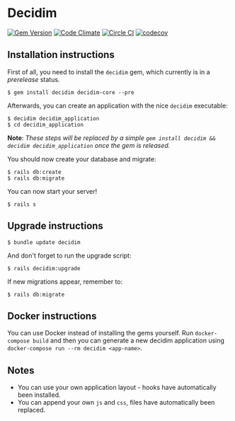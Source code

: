 # Decidim

[![Gem Version](https://badge.fury.io/rb/decidim.svg)](https://badge.fury.io/rb/decidim)
[![Code Climate](https://codeclimate.com/github/codegram/decidim/badges/gpa.svg)](https://codeclimate.com/github/codegram/decidim)
[![Circle CI](https://circleci.com/gh/codegram/decidim.svg?style=svg)](https://circleci.com/gh/codegram/decidim/tree/master)
[![codecov](https://codecov.io/gh/codegram/decidim/branch/master/graph/badge.svg)](https://codecov.io/gh/codegram/decidim)

## Installation instructions

First of all, you need to install the `decidim` gem, which currently is in a *prerelease* status.

```
$ gem install decidim decidim-core --pre
```

Afterwards, you can create an application with the nice `decidim` executable:

```
$ decidim decidim_application
$ cd decidim_application
```

**Note**: *These steps will be replaced by a simple `gem install decidim && decidim decidim_application` once the gem is released.*

You should now create your database and migrate:

```
$ rails db:create
$ rails db:migrate
```

You can now start your server!

```
$ rails s
```

## Upgrade instructions

```
$ bundle update decidim
```

And don't forget to run the upgrade script:

```
$ rails decidim:upgrade
```

If new migrations appear, remember to:

```
$ rails db:migrate
```

## Docker instructions

You can use Docker instead of installing the gems yourself. Run `docker-compose build` and then you can generate a new decidim application using `docker-compose run --rm decidim <app-name>`.

## Notes

* You can use your own application layout - hooks have automatically been installed.
* You can append your own `js` and `css`, files have automatically been replaced.

